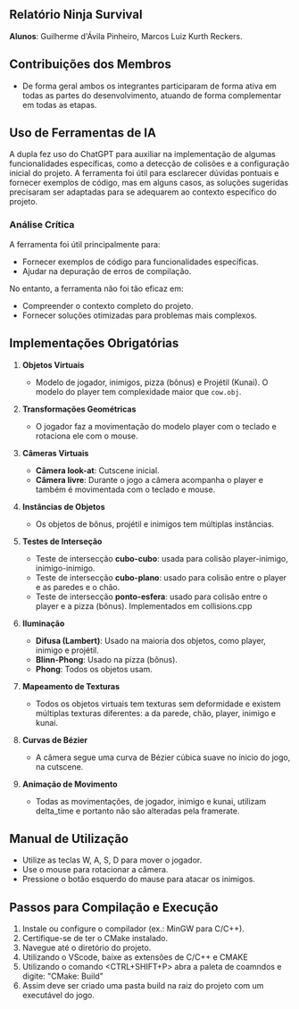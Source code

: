 ## Relatório Ninja Survival

**Alunos**: Guilherme d'Ávila Pinheiro, Marcos Luiz Kurth Reckers.

## Contribuições dos Membros

- De forma geral ambos os integrantes participaram de forma ativa em todas as partes do desenvolvimento, atuando de forma complementar em todas as etapas.

## Uso de Ferramentas de IA

A dupla fez uso do ChatGPT para auxiliar na implementação de algumas funcionalidades específicas, como a detecção de colisões e a configuração inicial do projeto. A ferramenta foi útil para esclarecer dúvidas pontuais e fornecer exemplos de código, mas em alguns casos, as soluções sugeridas precisaram ser adaptadas para se adequarem ao contexto específico do projeto.

### Análise Crítica

A ferramenta foi útil principalmente para:

- Fornecer exemplos de código para funcionalidades específicas.
- Ajudar na depuração de erros de compilação.

No entanto, a ferramenta não foi tão eficaz em:

- Compreender o contexto completo do projeto.
- Fornecer soluções otimizadas para problemas mais complexos.

## Implementações Obrigatórias

1. **Objetos Virtuais**

   - Modelo de jogador, inimigos, pizza (bônus) e Projétil (Kunai).
     O modelo do player tem complexidade maior que `cow.obj`.
2. **Transformações Geométricas**

   - O jogador faz a movimentação do modelo player com o teclado e rotaciona ele com o mouse.
3. **Câmeras Virtuais**

   - **Câmera look-at**: Cutscene inicial.
   - **Câmera livre**: Durante o jogo a câmera acompanha o player e também é movimentada com o teclado e mouse.
4. **Instâncias de Objetos**

   - Os objetos de bônus, projétil e inimigos tem múltiplas instâncias.
5. **Testes de Interseção**

   - Teste de intersecção **cubo-cubo**: usada para colisão player-inimigo, inimigo-inimigo.
   - Teste de intersecção **cubo-plano**: usado para colisão entre o player e as paredes e o chão.
   - Teste de intersecção **ponto-esfera**: usado para colisão entre o player e a pizza (bônus).
     Implementados em collisions.cpp
6. **Iluminação**

   - **Difusa (Lambert)**: Usado na maioria dos objetos, como player, inimigo e projétil.
   - **Blinn-Phong**: Usado na pizza (bônus).
   - **Phong**: Todos os objetos usam.
7. **Mapeamento de Texturas**

   - Todos os objetos virtuais tem texturas sem deformidade e existem múltiplas texturas diferentes: a da parede, chão, player, inimigo e kunai.
8. **Curvas de Bézier**

   - A câmera segue uma curva de Bézier cúbica suave no ínicio do jogo, na cutscene.
9. **Animação de Movimento**

   - Todas as movimentações, de jogador, inimigo e kunai, utilizam delta_time e portanto não são alteradas pela framerate.

## Manual de Utilização

- Utilize as teclas W, A, S, D para mover o jogador.
- Use o mouse para rotacionar a câmera.
- Pressione o botão esquerdo do mause  para atacar os inimigos.

## Passos para Compilação e Execução

1. Instale ou configure o compilador (ex.: MinGW para C/C++).
2. Certifique-se de ter o CMake instalado.
3. Navegue até o diretório do projeto.
4. Utilizando o VScode, baixe as extensões de C/C++ e CMAKE
5. Utilizando o comando <CTRL+SHIFT+P> abra a paleta de coamndos e digite: "CMake: Build"
6. Assim deve ser criado uma pasta build na raiz do projeto com um executável do jogo.
